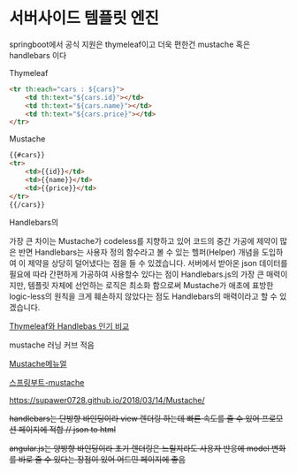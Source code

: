 # 서버사이드 템플릿 엔진

springboot에서 공식 지원은 thymeleaf이고 더욱 편한건 mustache 혹은 handlebars 이다 





Thymeleaf

``` html
<tr th:each="cars : ${cars}">
	<td th:text="${cars.id}"></td>
	<td th:text="${cars.name}"></td>
	<td th:text="${cars.price}"></td>
</tr>
```



Mustache

```html
{{#cars}}
<tr>
	<td>{{id}}</td>
    <td>{{name}}</td>            
    <td>{{price}}</td>
</tr>
{{/cars}}
```



Handlebars의

가장 큰 차이는 Mustache가 codeless를 지향하고 있어 코드의 중간 가공에 제약이 많은 반면 Handlebars는 사용자 정의 함수라고 볼 수 있는 헬퍼(Helper) 개념을 도입하여 이 제약을 상당히 덜어냈다는 점을 들 수 있겠습니다. 서버에서 받아온 json 데이터를 필요에 따라 간편하게 가공하여 사용할수 있다는 점이 Handlebars.js의 가장 큰 매력이지만, 템플릿 자체에 선언하는 로직은 최소화 함으로써 Mustache가 애초에 표방한 logic-less의 원칙을 크게 훼손하지 않았다는 점도 Handlebars의 매력이라고 할 수 있겠습니다.



[Thymeleaf와 Handlebas 인기 비교](https://java.libhunt.com/compare-thymeleaf-vs-handlebars-java)



mustache 러닝 커브 적음 

[Mustache메뉴얼](http://mustache.github.io/mustache.5.html)

[스프링부트-mustache](https://www.baeldung.com/spring-boot-mustache)

https://supawer0728.github.io/2018/03/14/Mustache/







~~handlebars는 단방향 바인딩이라 view 렌더링 하는데 빠른 속도를 줄 수 있어 프로모션 페이지에 적합 // json to html~~

~~angular.js는 양방향 바인딩이라 초기 렌더링은 느릴지라도 사용자 반응에 model 변화를 바로 줄 수 있다는 장점이 있어 어드민 페이지에 좋음~~  





